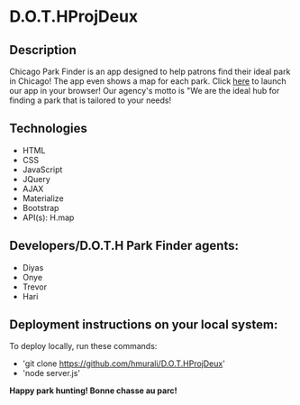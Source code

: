 # D.O.T.HProjDeux

## Description
Chicago Park Finder is an app designed to help patrons find their ideal park in Chicago! The app even shows a map for each park. Click [here](https://chicago-park-finder.herokuapp.com/home) to launch our app in your browser! Our agency's motto is "We are the ideal hub for finding a park that is tailored to your needs!

## Technologies
* HTML
* CSS
* JavaScript
* JQuery
* AJAX
* Materialize
* Bootstrap
* API(s): H.map

## Developers/D.O.T.H Park Finder agents:
* Diyas
* Onye
* Trevor
* Hari

## Deployment instructions on your local system:
To deploy locally, run these commands:
* 'git clone https://github.com/hmurali/D.O.T.HProjDeux'
* 'node server.js'

**Happy park hunting! Bonne chasse au parc!**
